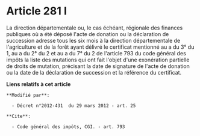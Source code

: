 # Article 281 I

La   direction départementale ou, le cas échéant, régionale des finances publiques où a été déposé l'acte de donation ou la
déclaration de succession adresse tous les six mois à la direction départementale de l'agriculture et de la forêt ayant
délivré le certificat mentionné au a du 3° du 1, au a du 2° du 2 et au a du 7° du 2 de l'article 793 du code général des
impôts la liste des mutations qui ont fait l'objet d'une exonération partielle de droits de mutation, précisant la date de
signature de l'acte de donation ou la date de la déclaration de succession et la référence du certificat.

**Liens relatifs à cet article**

	**Modifié par**:

	  - Décret n°2012-431  du 29 mars 2012 - art. 25

	**Cite**:

	  - Code général des impôts, CGI. - art. 793
